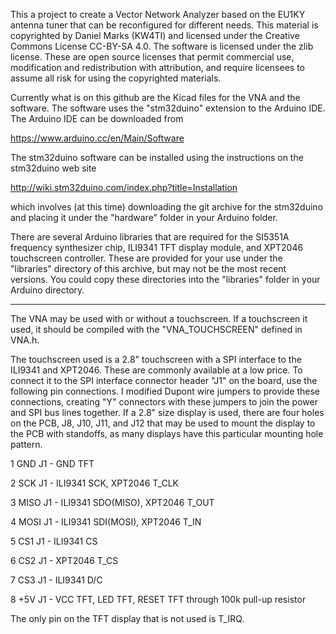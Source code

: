This a project to create a Vector Network Analyzer based on the EU1KY antenna tuner that can be reconfigured for different needs.  This material is copyrighted by Daniel Marks (KW4TI) and licensed under the Creative Commons License CC-BY-SA 4.0.  The software is licensed under the zlib license.  These are open source licenses that permit commercial use, modification and redistribution with attribution, and require licensees to assume all risk for using the copyrighted materials.

Currently what is on this github are the Kicad files for the VNA and the software.  The software uses the "stm32duino" extension to the Arduino IDE.  The Arduino IDE can be downloaded from

https://www.arduino.cc/en/Main/Software

The stm32duino software can be installed using the instructions on the stm32duino web site

http://wiki.stm32duino.com/index.php?title=Installation

which involves (at this time) downloading the git archive for the stm32duino and placing it under the "hardware" folder in your Arduino folder.

There are several Arduino libraries that are required for the SI5351A frequency synthesizer chip, ILI9341 TFT display module, and XPT2046 touchscreen controller.  These are provided for your use under the "libraries" directory of this archive, but may not be the most recent versions.  You could copy these directories into the "libraries" folder in your Arduino directory.

---------------------------------

The VNA may be used with or without a touchscreen.  If a touchscreen it used, it should be compiled with the "VNA_TOUCHSCREEN" defined in VNA.h.

The touchscreen used is a 2.8" touchscreen with a SPI interface to the ILI9341 and XPT2046.  These are commonly available at a low price.  To connect it to the SPI interface connector header "J1" on the board, use the following pin connections.  I modified Dupont wire jumpers to provide these connections, creating "Y" connectors with these jumpers to join the power and SPI bus lines together.  If a 2.8" size display is used, there are four holes on the PCB, J8, J10, J11, and J12 that may be used to mount the display to the PCB with standoffs, as many displays have this particular mounting hole pattern.


1 GND J1  - GND TFT

2 SCK J1  - ILI9341 SCK,  XPT2046 T_CLK

3 MISO J1 - ILI9341 SDO(MISO),  XPT2046 T_OUT

4 MOSI J1 - ILI9341 SDI(MOSI),  XPT2046 T_IN

5 CS1 J1  - ILI9341 CS

6 CS2 J1  - XPT2046 T_CS

7 CS3 J1  - ILI9341 D/C

8 +5V J1  - VCC TFT, LED TFT, RESET TFT through 100k pull-up resistor


The only pin on the TFT display that is not used is T_IRQ.
